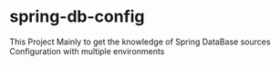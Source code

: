 # spring-db-config

This Project Mainly to get the knowledge of Spring DataBase sources Configuration with multiple environments
